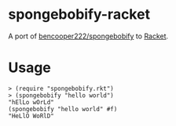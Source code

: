spongebobify-racket
==

A port of [bencooper222/spongebobify](https://github.com/bencooper222/spongebobify) to [Racket](https://racket-lang.org/).

Usage
==

    > (require "spongebobify.rkt")
    > (spongebobify "hello world")
    "hElLo wOrLd"
    (spongebobify "hello world" #f)
    "HeLlO WoRlD"
